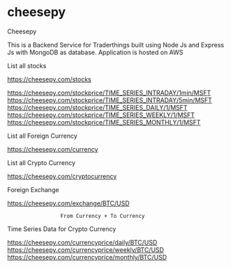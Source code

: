 # cheesepy
Cheesepy

This is a Backend Service for Traderthings built using Node Js and Express Js with MongoDB as database.
Application is hosted on AWS 

List all stocks

https://cheesepy.com/stocks

https://cheesepy.com/stockprice/TIME_SERIES_INTRADAY/1min/MSFT
https://cheesepy.com/stockprice/TIME_SERIES_INTRADAY/5min/MSFT
https://cheesepy.com/stockprice/TIME_SERIES_DAILY/1/MSFT
https://cheesepy.com/stockprice/TIME_SERIES_WEEKLY/1/MSFT
https://cheesepy.com/stockprice/TIME_SERIES_MONTHLY/1/MSFT


List all Foreign Currency

https://cheesepy.com/currency


List all Crypto Currency

https://cheesepy.com/cryptocurrency


Foreign Exchange

https://cheesepy.com/exchange/BTC/USD
                                                    
                     From Currency + To Currency

Time Series Data for Crypto Currency

https://cheesepy.com/currencyprice/daily/BTC/USD
https://cheesepy.com/currencyprice/weekly/BTC/USD
https://cheesepy.com/currencyprice/monthly/BTC/USD

